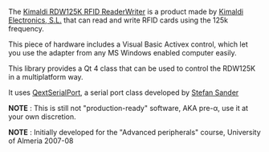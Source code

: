 The [Kimaldi RDW125K RFID ReaderWriter](http://www.kimaldi.com/productos/sistemas_rfid/sistemas_rfid_de_125_khz/lectores_grabadores_rfid_de_125_khz/lector_grabador_rfid_kimaldi_rdw125k) is a product made by [Kimaldi Electronics, S.L.](http://www.kimaldi.com/) that can read and write RFID cards using the 125k frequency.

This piece of hardware includes a Visual Basic Activex control, which let you use the adapter from any MS Windows enabled computer easily.

This library provides a Qt 4 class that can be used to control the RDW125K in a multiplatform way.

It uses [QextSerialPort](http://qextserialport.sourceforge.net/), a serial port class developed by [Stefan Sander](mailto:stefan-sander@users.sourceforge.net)

**NOTE** : This is still not "production-ready" software, AKA pre-α, use it at your own discretion.

**NOTE** : Initially developed for the "Advanced peripherals" course, University of Almeria 2007-08
